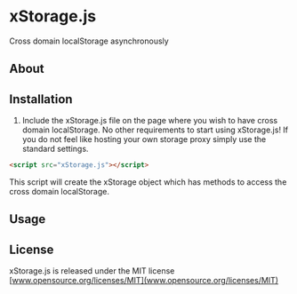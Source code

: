 # xStorage.js
Cross domain localStorage asynchronously<br>

## About


## Installation
1. Include the xStorage.js file on the page where you wish to have cross domain localStorage. No other requirements to start using xStorage.js! If you do not feel like hosting your own storage proxy simply use the standard settings. <br>
```html
<script src="xStorage.js"></script>
```
This script will create the xStorage object which has methods to access the cross domain localStorage.

## Usage

## License 
xStorage.js is released under the MIT license <br>
[www.opensource.org/licenses/MIT](www.opensource.org/licenses/MIT)